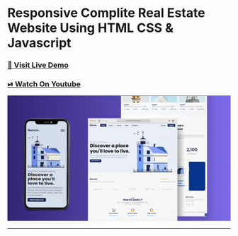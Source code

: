 # Responsive Complite Real Estate Website Using HTML CSS & Javascript

### [🔗 Visit Live Demo](https://cods-besnik.netlify.app/)

### [⏯ Watch On Youtube]()

![thumbnail](thumbnail.png)

----------